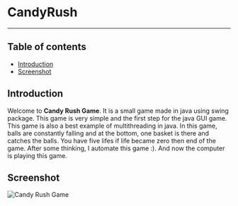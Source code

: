 # CandyRush
---
## Table of contents
* [Introduction](#introduction)
* [Screenshot](#screenshot)

## Introduction
Welcome to **Candy Rush Game**. It is a small game made in java using swing package. This game is very simple and the first step for the java GUI game. This game is also a best example of multithreading in java. In this game, balls are constantly falling and at the bottom, one basket is there and catches the balls. You have five lifes if life became zero then end of the game. After some thinking, I automate this game :). And now the computer is playing this game.

## Screenshot

![Candy Rush Game](https://user-images.githubusercontent.com/55116730/96139230-43725780-0f1c-11eb-87f1-434a3bd432a9.gif)
